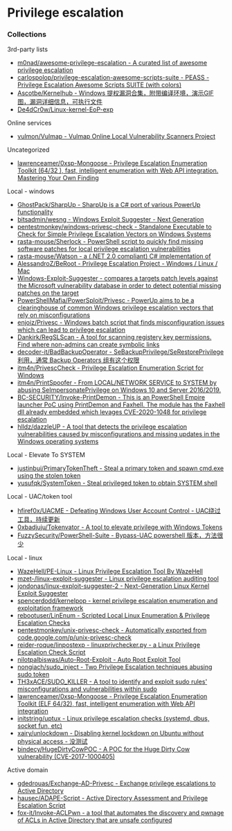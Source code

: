 # Privilege escalation

### Collections

3rd-party lists

* [m0nad/awesome-privilege-escalation - A curated list of awesome privilege escalation](https://github.com/m0nad/awesome-privilege-escalation)
* [carlospolop/privilege-escalation-awesome-scripts-suite - PEASS - Privilege Escalation Awesome Scripts SUITE (with colors) ](https://github.com/carlospolop/privilege-escalation-awesome-scripts-suite)
* [Ascotbe/Kernelhub - Windows 提权漏洞合集，附带编译环境，演示GIF图，漏洞详细信息，可执行文件](https://github.com/Ascotbe/Kernelhub)
* [De4dCr0w/Linux-kernel-EoP-exp](https://github.com/De4dCr0w/Linux-kernel-EoP-exp)

Online services

* [vulmon/Vulmap - Vulmap Online Local Vulnerability Scanners Project](https://github.com/vulmon/Vulmap)

Uncategorized

* [lawrenceamer/0xsp-Mongoose - Privilege Escalation Enumeration Toolkit (64/32 ), fast, intelligent enumeration with Web API integration. Mastering Your Own Finding](https://github.com/lawrenceamer/0xsp-Mongoose)

Local - windows

* [GhostPack/SharpUp - SharpUp is a C# port of various PowerUp functionality](https://github.com/GhostPack/SharpUp/)
* [bitsadmin/wesng - Windows Exploit Suggester - Next Generation](https://github.com/bitsadmin/wesng)
* [pentestmonkey/windows-privesc-check - Standalone Executable to Check for Simple Privilege Escalation Vectors on Windows Systems](https://github.com/pentestmonkey/windows-privesc-check)
* [rasta-mouse/Sherlock - PowerShell script to quickly find missing software patches for local privilege escalation vulnerabilities](https://github.com/rasta-mouse/Sherlock)
* [rasta-mouse/Watson - a (.NET 2.0 compliant) C# implementation of](https://github.com/rasta-mouse/Watson)
* [AlessandroZ/BeRoot - Privilege Escalation Project - Windows / Linux / Mac](https://github.com/AlessandroZ/BeRoot)
* [Windows-Exploit-Suggester - compares a targets patch levels against the Microsoft vulnerability database in order to detect potential missing patches on the target](https://github.com/GDSSecurity/Windows-Exploit-Suggester)
* [PowerShellMafia/PowerSploit/Privesc - PowerUp aims to be a clearinghouse of common Windows privilege escalation vectors that rely on misconfigurations](https://github.com/PowerShellMafia/PowerSploit/tree/master/Privesc)
* [enjoiz/Privesc - Windows batch script that finds misconfiguration issues which can lead to privilege escalation](https://github.com/enjoiz/Privesc)
* [Dankirk/RegSLScan - A tool for scanning registery key permissions. Find where non-admins can create symbolic links](https://github.com/Dankirk/RegSLScan)
* [decoder-it/BadBackupOperator - SeBackupPrivilege/SeRestorePrivilege 利用，通常 Backup Operators 组有这个权限](https://github.com/decoder-it/BadBackupOperator)
* [itm4n/PrivescCheck - Privilege Escalation Enumeration Script for Windows](https://github.com/itm4n/PrivescCheck)
* [itm4n/PrintSpoofer - From LOCAL/NETWORK SERVICE to SYSTEM by abusing SeImpersonatePrivilege on Windows 10 and Server 2016/2019.](https://github.com/itm4n/PrintSpoofer)
* [BC-SECURITY/Invoke-PrintDemon - This is an PowerShell Empire launcher PoC using PrintDemon and Faxhell. The module has the Faxhell dll already embedded which levages CVE-2020-1048 for privilege escalation](https://github.com/BC-SECURITY/Invoke-PrintDemon)
* [hlldz/dazzleUP - A tool that detects the privilege escalation vulnerabilities caused by misconfigurations and missing updates in the Windows operating systems](https://github.com/hlldz/dazzleUP)

Local - Elevate To SYSTEM

* [justinbui/PrimaryTokenTheft - Steal a primary token and spawn cmd.exe using the stolen token](https://github.com/justinbui/PrimaryTokenTheft)
* [yusufqk/SystemToken - Steal privileged token to obtain SYSTEM shell](https://github.com/yusufqk/SystemToken)

Local - UAC/token tool

* [hfiref0x/UACME - Defeating Windows User Account Control - UAC绕过工具，持续更新](https://github.com/hfiref0x/UACME)
* [0xbadjuju/Tokenvator - A tool to elevate privilege with Windows Tokens](https://github.com/0xbadjuju/Tokenvator)
* [FuzzySecurity/PowerShell-Suite - Bypass-UAC powershell 版本，方法很少](https://github.com/FuzzySecurity/PowerShell-Suite/tree/master/Bypass-UAC)

Local - linux

* [WazeHell/PE-Linux - Linux Privilege Escalation Tool By WazeHell](https://github.com/WazeHell/PE-Linux)
* [mzet-/linux-exploit-suggester - Linux privilege escalation auditing tool](https://github.com/mzet-/linux-exploit-suggester)
* [jondonas/linux-exploit-suggester-2 - Next-Generation Linux Kernel Exploit Suggester](https://github.com/jondonas/linux-exploit-suggester-2)
* [spencerdodd/kernelpop - kernel privilege escalation enumeration and exploitation framework](https://github.com/spencerdodd/kernelpop)
* [rebootuser/LinEnum - Scripted Local Linux Enumeration & Privilege Escalation Checks](https://github.com/rebootuser/LinEnum)
* [pentestmonkey/unix-privesc-check - Automatically exported from code.google.com/p/unix-privesc-check](https://github.com/pentestmonkey/unix-privesc-check)
* [reider-roque/linpostexp - linuxprivchecker.py - a Linux Privilege Escalation Check Script](https://github.com/reider-roque/linpostexp/blob/master/linprivchecker.py)
* [nilotpalbiswas/Auto-Root-Exploit - Auto Root Exploit Tool](https://github.com/nilotpalbiswas/Auto-Root-Exploit)
* [nongiach/sudo_inject - Two Privilege Escalation techniques abusing sudo token](https://github.com/nongiach/sudo_inject)
* [TH3xACE/SUDO_KILLER - A tool to identify and exploit sudo rules' misconfigurations and vulnerabilities within sudo](https://github.com/TH3xACE/SUDO_KILLER)
* [lawrenceamer/0xsp-Mongoose - Privilege Escalation Enumeration Toolkit (ELF 64/32), fast, intelligent enumeration with Web API integration](https://github.com/lawrenceamer/0xsp-Mongoose)
* [initstring/uptux - Linux privilege escalation checks (systemd, dbus, socket fun, etc)](https://github.com/initstring/uptux)
* [xairy/unlockdown - Disabling kernel lockdown on Ubuntu without physical access - 没测试](https://github.com/xairy/unlockdown)
* [bindecy/HugeDirtyCowPOC - A POC for the Huge Dirty Cow vulnerability (CVE-2017-1000405)](https://github.com/bindecy/HugeDirtyCowPOC)

Active domain

* [gdedrouas/Exchange-AD-Privesc - Exchange privilege escalations to Active Directory](https://github.com/gdedrouas/Exchange-AD-Privesc)
* [hausec/ADAPE-Script - Active Directory Assessment and Privilege Escalation Script](https://github.com/hausec/ADAPE-Script)
* [fox-it/Invoke-ACLPwn - a tool that automates the discovery and pwnage of ACLs in Active Directory that are unsafe configured](https://github.com/fox-it/Invoke-ACLPwn)




